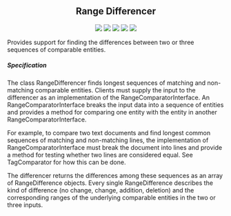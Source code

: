 <h2 align="center">Range Differencer</h2>

<p align="center">
    <img src="https://img.shields.io/packagist/php-v/snebes/range-differencer.svg"/>
    <img src="https://img.shields.io/packagist/v/snebes/range-differencer.svg"/>
    <img src="https://img.shields.io/scrutinizer/build/g/snebes/range-differencer.svg"/>
    <img src="https://img.shields.io/scrutinizer/g/snebes/range-differencer.svg"/>
    <img src="https://img.shields.io/scrutinizer/coverage/g/snebes/range-differencer.svg"/>
</p>


Provides support for finding the differences between two or three sequences of comparable entities.

##### Specification

The class RangeDifferencer finds longest sequences of matching and non-matching comparable entities.
Clients must supply the input to the differencer as an implementation of the RangeComparatorInterface. An RangeComparatorInterface breaks the input data into a sequence of entities and provides a method for comparing one entity with the entity in another RangeComparatorInterface.

For example, to compare two text documents and find longest common sequences of matching and non-matching lines, the implementation of RangeComparatorInterface must break the document into lines and provide a method for testing whether two lines are considered equal. See TagComparator for how this can be done.

The differencer returns the differences among these sequences as an array of RangeDifference objects. Every single RangeDifference describes the kind of difference (no change, change, addition, deletion) and the corresponding ranges of the underlying comparable entities in the two or three inputs.